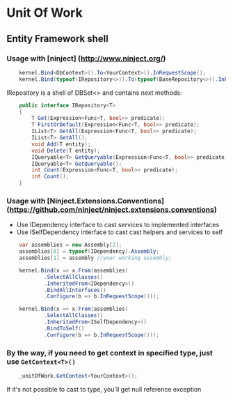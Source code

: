 # Unit Of Work
## Entity Framework shell



### Usage with [ninject] (http://www.ninject.org/)

```c#
	kernel.Bind<DbContext>().To<YourContext>().InRequestScope();
	kernel.Bind(typeof(IRepository<>)).To(typeof(BaseRepository<>)).InRequestScope();
```

IRepository is a shell of DBSet<> and contains next methods:
```c#
	public interface IRepository<T>
	{
		T Get(Expression<Func<T, bool>> predicate);
		T FirstOrDefault(Expression<Func<T, bool>> predicate);
		IList<T> GetAll(Expression<Func<T, bool>> predicate);
		IList<T> GetAll();
		void Add(T entity);
		void Delete(T entity);
		IQueryable<T> GetQueryable(Expression<Func<T, bool>> predicate);
		IQueryable<T> GetQueryable();
		int Count(Expression<Func<T, bool>> predicate);
		int Count();
	}
```

### Usage with [Ninject.Extensions.Conventions] (https://github.com/ninject/ninject.extensions.conventions)
* Use IDependency interface to cast services to implemented interfaces
* Use ISelfDependency interface to cast cast helpers and services to self

```c#
	var assemblies = new Assembly[2];
	assemblies[0] = typeof(IDependency).Assembly;
	assemblies[1] = assembly //your working assembly;

	kernel.Bind(x => x.From(assemblies)
			.SelectAllClasses()
			.InheritedFrom<IDependency>()
			.BindAllInterfaces()
			.Configure(b => b.InRequestScope()));

	kernel.Bind(x => x.From(assemblies)
			.SelectAllClasses()
			.InheritedFrom<ISelfDependency>()
			.BindToSelf()
			.Configure(b => b.InRequestScope()));
```

### By the way, if you need to get context in specified type, just use `GetContext<T>()`
```c#
	_unitOfWork.GetContext<YourContext>();
```
If it's not possible to cast to type, you'll get null reference exception
